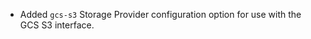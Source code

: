 <!-- To avoid merge conflicts, add items at an arbitrary place in the list. -->
- Added `gcs-s3` Storage Provider configuration option for use with the GCS S3 interface.
